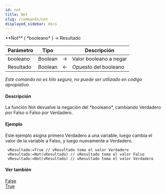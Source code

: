 ```yaml
---
id: not
title: Not
slug: /commands/not
displayed_sidebar: docs
---
```


<!--REF #_command_.Not.Syntax-->**Not** ( *booleano* ) -> Resultado<!-- END REF-->
<!--REF #_command_.Not.Params-->
| Parámetro | Tipo |  | Descripción |
| --- | --- | --- | --- |
| booleano | Boolean | &#8594;  | Valor booleano a negar |
| Resultado | Boolean | &#8592; | Opuesto del booleano |

<!-- END REF-->

*Este comando no es hilo seguro, no puede ser utilizado en código apropiativo.*


#### Descripción 

<!--REF #_command_.Not.Summary-->La función Not devuelve la negación del *booleano*, cambiando Verdadero por Falso o Falso por Verdadero.<!-- END REF-->

#### Ejemplo 

Este ejemplo asigna primero Verdadero a una variable, luego cambia el valor de la variable a Falso, y luego nuevamente a Verdadero.

```4d
 vResultado:=True // vResultado toma el valor Verdadero
 vResultado:=Not(vResultado) // vResultado toma el valor Falso
 vResultado:=Not(vResultado) // vResultado toma el valor Verdadero
```

#### Ver también 

[False](false.md)  
[True](true.md)  